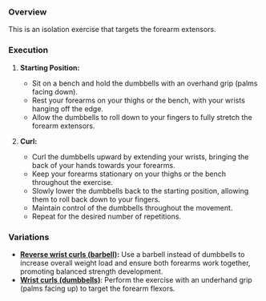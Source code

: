 ### Overview
This is an isolation exercise that targets the forearm extensors.

### Execution
1. **Starting Position:**
   - Sit on a bench and hold the dumbbells with an overhand grip (palms facing down).
   - Rest your forearms on your thighs or the bench, with your wrists hanging off the edge.
   - Allow the dumbbells to roll down to your fingers to fully stretch the forearm extensors.

2. **Curl:**
   - Curl the dumbbells upward by extending your wrists, bringing the back of your hands towards your forearms.
   - Keep your forearms stationary on your thighs or the bench throughout the exercise.
   - Slowly lower the dumbbells back to the starting position, allowing them to roll back down to your fingers.
   - Maintain control of the dumbbells throughout the movement.
   - Repeat for the desired number of repetitions.

### Variations
- **[Reverse wrist curls (barbell)](exercise://library/library.forearms.exercises.reverseWristCurlsBarbell):** Use a barbell instead of dumbbells to increase overall weight load and ensure both forearms work together, promoting balanced strength development.
- **[Wrist curls (dumbbells)](exercise://library/library.forearms.exercises.wristCurlsBarbell)**: Perform the exercise with an underhand grip (palms facing up) to target the forearm flexors.